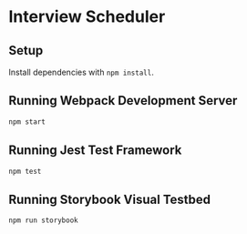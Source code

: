 # Interview Scheduler

## Setup

Install dependencies with `npm install`.

## Running Webpack Development Server

```sh
npm start
```

## Running Jest Test Framework

```sh
npm test
```

## Running Storybook Visual Testbed

```sh
npm run storybook
```
<!-- v16
delete babel
delete sass
install 
add .env = true
install sass
add env.test = true-->

<!-- Solved. Needed to create a role.
Step 1: Log into psql normally by running psql in terminal
Step 2: create a new user called development
create role development with login password 'development';
 Step 2.5: Check user development exists with \du Step 3: Create database table with owner development
CREATE DATABASE scheduler_development with owner development;
 Step 3.5: Confirm database has owner development with \l (<-lower L as in list) (edited)  -->

<!-- Tab 1: run test scheduler-api with NODE_ENV=test npm start
Tab2: log into terminal normally with psql
CREATE DATABASE scheduler_test with owner development;
enter database
\c scheduler_test
Tab3: curl http://localhost:8001/api/debug/reset.
  database reset
Tab 2: check tables are populated
\dt
SELECT * FROM days JOIN appointments ON appointments.day_id = days.id LEFT JOIN interviews ON interviews.appointment_id = appointments.id ORDER BY appointments.id;
Tab 3: npm start scheduler --> 